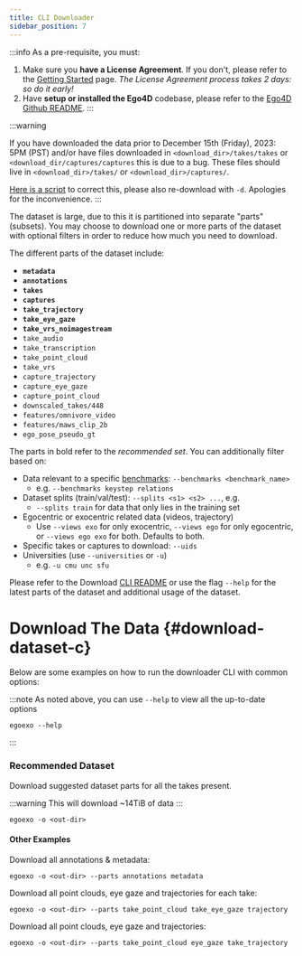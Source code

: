 ```yaml
---
title: CLI Downloader
sidebar_position: 7
---
```


:::info
As a pre-requisite, you must:
1. Make sure you **have a License Agreement**. If you don't, please refer to the
[Getting Started](../getting-started) page. *The License Agreement process takes 2 days: so do it early!*
2. Have **setup or installed the Ego4D** codebase, please refer to the [Ego4D
Github README](https://github.com/facebookresearch/Ego4d?tab=readme-ov-file#setup).
:::

:::warning

If you have downloaded the data prior to December 15th (Friday), 2023: 5PM (PST)
and/or have files downloaded in `<download_dir>/takes/takes` or
`<download_dir/captures/captures` this is due to a bug. These files should live
in `<download_dir>/takes/` or `<download_dir>/captures/`. 

[Here is a script](https://gist.github.com/miguelmartin75/b2bfeec06e51ce217ab2613761d9cd7b) to correct this, please also re-download with `-d`. Apologies for the inconvenience.
:::

The dataset is large, due to this it is partitioned into separate "parts"
(subsets). You may choose to download one or more parts of the dataset with
optional filters in order to reduce how much you need to download.

The different parts of the dataset include: 
- **`metadata`**
- **`annotations`**
- **`takes`**
- **`captures`**
- **`take_trajectory`**
- **`take_eye_gaze`**
- **`take_vrs_noimagestream`**
- `take_audio`
- `take_transcription`
- `take_point_cloud`
- `take_vrs`
- `capture_trajectory`
- `capture_eye_gaze`
- `capture_point_cloud`
- `downscaled_takes/448`
- `features/omnivore_video`
- `features/maws_clip_2b`
- `ego_pose_pseudo_gt`

The parts in bold refer to the *recommended set*. You can additionally filter based on:
- Data relevant to a specific [benchmarks](../benchmarks): `--benchmarks <benchmark_name>`
    - e.g. `--benchmarks keystep relations`
- Dataset splits (train/val/test): `--splits <s1> <s2> ...`, e.g.
    - `--splits train` for data that only lies in the training set
- Egocentric or exocentric related data (videos, trajectory)
    - Use `--views exo` for only exocentric, `--views ego` for only
      egocentric, or `--views ego exo` for both. Defaults to both.
- Specific takes or captures to download: `--uids`
- Universities (use `--universities` or `-u`)
    - e.g. `-u cmu unc sfu`

Please refer to the Download [CLI README](https://github.com/facebookresearch/Ego4d/tree/main/ego4d/egoexo/download) or use the flag `--help` for the latest parts of the dataset and additional usage of the dataset.


# Download The Data {#download-dataset-c}

Below are some examples on how to run the downloader CLI with common options:

:::note As noted above, you can use `--help` to view all the up-to-date options
```
egoexo --help
```
:::


### Recommended Dataset
Download suggested dataset parts for all the takes present.

:::warning This will download ~14TiB of data
:::
```
egoexo -o <out-dir>
```


#### Other Examples

Download all annotations & metadata:
```
egoexo -o <out-dir> --parts annotations metadata
```

Download all point clouds, eye gaze and trajectories for each take:
```
egoexo -o <out-dir> --parts take_point_cloud take_eye_gaze trajectory
```

Download all point clouds, eye gaze and trajectories:
```
egoexo -o <out-dir> --parts take_point_cloud eye_gaze take_trajectory
```
